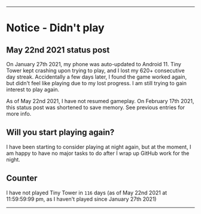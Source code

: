 
***

# Notice - Didn't play

## May 22nd 2021 status post

On January 27th 2021, my phone was auto-updated to Android 11. Tiny Tower kept crashing upon trying to play, and I lost my 620+ consecutive day streak. Accidentally a few days later, I found the game worked again, but didn't feel like playing due to my lost progress. I am still trying to gain interest to play again.

As of May 22nd 2021, I have not resumed gameplay. On February 17th 2021, this status post was shortened to save memory. See previous entries for more info.

## Will you start playing again?

I have been starting to consider playing at night again, but at the moment, I am happy to have no major tasks to do after I wrap up GitHub work for the night.

## Counter

I have not played Tiny Tower in `116` days (as of May 22nd 2021 at 11:59:59:99 pm, as I haven't played since January 27th 2021)

***
